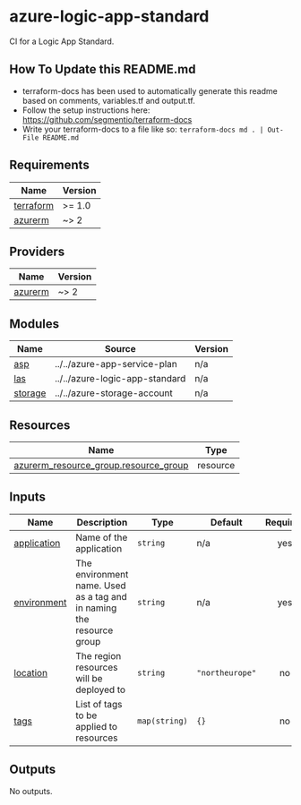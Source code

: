 # azure-logic-app-standard

CI for a Logic App Standard.

## How To Update this README.md

* terraform-docs has been used to automatically generate this readme based on comments, variables.tf and output.tf.
* Follow the setup instructions here: https://github.com/segmentio/terraform-docs
* Write your terraform-docs to a file like so: `terraform-docs md . | Out-File README.md`

## Requirements

| Name | Version |
|------|---------|
| <a name="requirement_terraform"></a> [terraform](#requirement\_terraform) | >= 1.0 |
| <a name="requirement_azurerm"></a> [azurerm](#requirement\_azurerm) | ~> 2 |

## Providers

| Name | Version |
|------|---------|
| <a name="provider_azurerm"></a> [azurerm](#provider\_azurerm) | ~> 2 |

## Modules

| Name | Source | Version |
|------|--------|---------|
| <a name="module_asp"></a> [asp](#module\_asp) | ../../azure-app-service-plan | n/a |
| <a name="module_las"></a> [las](#module\_las) | ../../azure-logic-app-standard | n/a |
| <a name="module_storage"></a> [storage](#module\_storage) | ../../azure-storage-account | n/a |

## Resources

| Name | Type |
|------|------|
| [azurerm_resource_group.resource_group](https://registry.terraform.io/providers/hashicorp/azurerm/latest/docs/resources/resource_group) | resource |

## Inputs

| Name | Description | Type | Default | Required |
|------|-------------|------|---------|:--------:|
| <a name="input_application"></a> [application](#input\_application) | Name of the application | `string` | n/a | yes |
| <a name="input_environment"></a> [environment](#input\_environment) | The environment name. Used as a tag and in naming the resource group | `string` | n/a | yes |
| <a name="input_location"></a> [location](#input\_location) | The region resources will be deployed to | `string` | `"northeurope"` | no |
| <a name="input_tags"></a> [tags](#input\_tags) | List of tags to be applied to resources | `map(string)` | `{}` | no |

## Outputs

No outputs.
